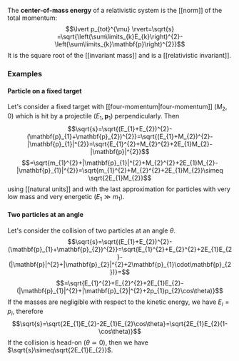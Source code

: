The **center-of-mass energy** of a relativistic system is the [[norm]] of the total momentum:
$$\lvert p_{tot}^{\mu} \rvert=\sqrt{s} =\sqrt{\left(\sum\limits_{k}E_{k}\right)^{2}-\left(\sum\limits_{k}\mathbf{p}\right)^{2}}$$
It is the square root of the [[invariant mass]] and is a [[relativistic invariant]].
### Examples
#### Particle on a fixed target
Let's consider a fixed target with [[four-momentum|four-momentum]] $(M_{2},0)$ which is hit by a projectile $(E_{1},\mathbf{p}_{1})$ perpendicularly. Then
$$\sqrt{s}=\sqrt{(E_{1}+E_{2})^{2}-(\mathbf{p}_{1}+\mathbf{p}_{2})^{2}}=\sqrt{(E_{1}+M_{2})^{2}-|\mathbf{p}_{1}|^{2}}=\sqrt{E_{1}^{2}+M_{2}^{2}+2E_{1}M_{2}-|\mathbf{p}|^{2}}$$
$$=\sqrt{m_{1}^{2}+|\mathbf{p}_{1}|^{2}+M_{2}^{2}+2E_{1}M_{2}-|\mathbf{p}_{1}|^{2}}=\sqrt{m_{1}^{2}+M_{2}^{2}+2E_{1}M_{2}}\simeq \sqrt{2E_{1}M_{2}}$$
using [[natural units]] and with the last approximation for particles with very low mass and very energetic ($E_{1}\gg m_{1}$).
#### Two particles at an angle
Let's consider the collision of two particles at an angle $\theta$.
$$\sqrt{s}=\sqrt{(E_{1}+E_{2})^{2}-(\mathbf{p}_{1}+\mathbf{p}_{2})^{2}}=\sqrt{E_{1}^{2}+E_{2}^{2}+2E_{1}E_{2}-(|\mathbf{p}|^{2}+|\mathbf{p}_{2}|^{2}+2\mathbf{p}_{1}\cdot\mathbf{p}_{2})}=$$
$$=\sqrt{E_{1}^{2}+E_{2}^{2}+2E_{1}E_{2}-(|\mathbf{p}_{1}|^{2}+|\mathbf{p}_{2}|^{2}+2p_{1}p_{2}\cos\theta)}$$
If the masses are negligible with respect to the kinetic energy, we have $E_{i}=p_{i}$, therefore
$$\sqrt{s}=\sqrt{2E_{1}E_{2}-2E_{1}E_{2}\cos\theta}=\sqrt{2E_{1}E_{2}(1-\cos\theta)}$$
If the collision is head-on ($\theta\simeq0$), then we have $\sqrt{s}\simeq\sqrt{2E_{1}E_{2}}$.